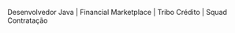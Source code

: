 Desenvolvedor Java | Financial Marketplace | Tribo Crédito | Squad Contratação

<!---
JordanNegreiros/JordanNegreiros is a ✨ special ✨ repository because its `README.md` (this file) appears on your GitHub profile.
You can click the Preview link to take a look at your changes.
--->

